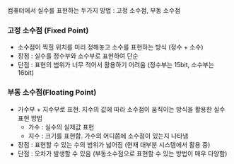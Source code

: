 컴퓨터에서 실수를 표현하는 두가지 방법 : 고정 소수점, 부동 소수점

### 고정 소수점 (Fixed Point)
- 소수점이 찍힐 위치를 미리 정해놓고 소수를 표현하는 방식 (정수 + 소수)
- 장점 : 실수를 정수부와 소수부로 표현하여 단순
- 단점 : 표현의 범위가 너무 적어서 활용하기 어려움 (정수부는 15bit, 소수부는 16bit)

### 부동 소수점(Floating Point)
- 가수부 + 지수부로 표현. 지수의 값에 따라 소수점이 움직이는 방식을 활용한 실수 표현 방법
  - 가수 : 실수의 실제값 표현
  - 지수 : 크기를 표현함. 가수의 어디쯤에 소수점이 있는지 나타냄
- 장점 : 표현할 수 있는 수의 범위가 넓어짐 (현재 대부분 시스템에서 활용 중)
- 단점 : 오차가 발생할 수 있음 (부동소수점으로 표현할 수 있는 방법이 매우 다양함)